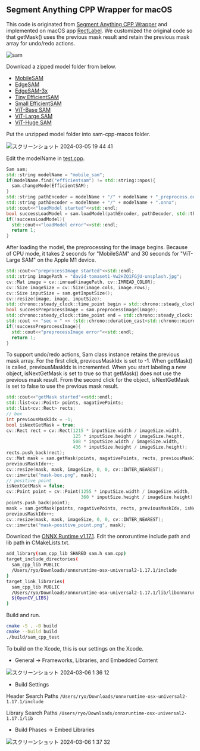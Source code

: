 ## Segment Anything CPP Wrapper for macOS

This code is originated from [Segment Anything CPP Wrapper](https://github.com/dinglufe/segment-anything-cpp-wrapper) and implemented on macOS app [RectLabel](https://rectlabel.com). We customized the original code so that getMask() uses the previous mask result and retain the previous mask array for undo/redo actions. 

![sam](https://github.com/ryouchinsa/sam-cpp-macos/assets/1954306/8d41873d-c61c-43c6-a433-51fb5cd594c1)

Download a zipped model folder from below.
- [MobileSAM](https://huggingface.co/rectlabel/segment-anything-onnx-models/resolve/main/mobile_sam.zip)
- [EdgeSAM](https://huggingface.co/rectlabel/segment-anything-onnx-models/resolve/main/edge_sam.zip)
- [EdgeSAM-3x](https://huggingface.co/rectlabel/segment-anything-onnx-models/resolve/main/edge_sam_3x.zip)
- [Tiny EfficientSAM](https://huggingface.co/rectlabel/segment-anything-onnx-models/resolve/main/efficientsam_ti.zip)
- [Small EfficientSAM](https://huggingface.co/rectlabel/segment-anything-onnx-models/resolve/main/efficientsam_s.zip)
- [ViT-Base SAM](https://huggingface.co/rectlabel/segment-anything-onnx-models/resolve/main/sam_vit_b_01ec64.zip)
- [ViT-Large SAM](https://huggingface.co/rectlabel/segment-anything-onnx-models/resolve/main/sam_vit_l_0b3195.zip)
- [ViT-Huge SAM](https://huggingface.co/rectlabel/segment-anything-onnx-models/resolve/main/sam_vit_h_4b8939.zip)

Put the unzipped model folder into sam-cpp-macos folder.

![スクリーンショット 2024-03-05 19 44 41](https://github.com/ryouchinsa/sam-cpp-macos/assets/1954306/0cd464c4-c997-4ba4-a093-8ffc5f3de08e)

Edit the modelName in [test.cpp](https://github.com/ryouchinsa/sam-cpp-macos/blob/master/test.cpp).

```cpp
Sam sam;
std::string modelName = "mobile_sam";
if(modelName.find("efficientsam") != std::string::npos){
  sam.changeMode(EfficientSAM);
}
std::string pathEncoder = modelName + "/" + modelName + "_preprocess.onnx";
std::string pathDecoder = modelName + "/" + modelName + ".onnx";
std::cout<<"loadModel started"<<std::endl;
bool successLoadModel = sam.loadModel(pathEncoder, pathDecoder, std::thread::hardware_concurrency());
if(!successLoadModel){
  std::cout<<"loadModel error"<<std::endl;
  return 1;
}
```

After loading the model, the preprocessing for the image begins. Because of CPU mode, it takes 2 seconds for "MobileSAM" and 30 seconds for "ViT-Large SAM" on the Apple M1 device.

```cpp
std::cout<<"preprocessImage started"<<std::endl;
std::string imagePath = "david-tomaseti-Vw2HZQ1FGjU-unsplash.jpg";
cv::Mat image = cv::imread(imagePath, cv::IMREAD_COLOR);
cv::Size imageSize = cv::Size(image.cols, image.rows);
cv::Size inputSize = sam.getInputSize();
cv::resize(image, image, inputSize);
std::chrono::steady_clock::time_point begin = std::chrono::steady_clock::now();
bool successPreprocessImage = sam.preprocessImage(image);
std::chrono::steady_clock::time_point end = std::chrono::steady_clock::now();
std::cout << "sec = " << (std::chrono::duration_cast<std::chrono::microseconds>(end - begin).count()) / 1000000.0 <<std::endl;
if(!successPreprocessImage){
  std::cout<<"preprocessImage error"<<std::endl;
  return 1;
}
```

To support undo/redo actions, Sam class instance retains the previous mask array.  For the first click, previousMaskIdx is set to -1. When getMask() is called, previousMaskIdx is incremented. When you start labeling a new object, isNextGetMask is set to true so that getMask() does not use the previous mask result. From the second click for the object, isNextGetMask is set to false to use the previous mask result.

```cpp
std::cout<<"getMask started"<<std::endl;
std::list<cv::Point> points, nagativePoints;
std::list<cv::Rect> rects;
// box
int previousMaskIdx = -1;
bool isNextGetMask = true;
cv::Rect rect = cv::Rect(1215 * inputSize.width / imageSize.width,
                         125 * inputSize.height / imageSize.height,
                         508 * inputSize.width / imageSize.width,
                         436 * inputSize.height / imageSize.height);
rects.push_back(rect);
cv::Mat mask = sam.getMask(points, nagativePoints, rects, previousMaskIdx, isNextGetMask);
previousMaskIdx++;
cv::resize(mask, mask, imageSize, 0, 0, cv::INTER_NEAREST);
cv::imwrite("mask-box.png", mask);
// positive point
isNextGetMask = false;
cv::Point point = cv::Point(1255 * inputSize.width / imageSize.width,
                            360 * inputSize.height / imageSize.height);
points.push_back(point);
mask = sam.getMask(points, nagativePoints, rects, previousMaskIdx, isNextGetMask);
previousMaskIdx++;
cv::resize(mask, mask, imageSize, 0, 0, cv::INTER_NEAREST);
cv::imwrite("mask-positive_point.png", mask);
```

Download the [ONNX Runtime v1.17.1](https://github.com/microsoft/onnxruntime/releases/download/v1.17.1/onnxruntime-osx-universal2-1.17.1.tgz). Edit the onnxruntime include path and lib path in CMakeLists.txt.

```bash
add_library(sam_cpp_lib SHARED sam.h sam.cpp)
target_include_directories(
  sam_cpp_lib PUBLIC 
  /Users/ryo/Downloads/onnxruntime-osx-universal2-1.17.1/include
)
target_link_libraries(
  sam_cpp_lib PUBLIC
  /Users/ryo/Downloads/onnxruntime-osx-universal2-1.17.1/lib/libonnxruntime.dylib
  ${OpenCV_LIBS}
)
```

Build and run.

```bash
cmake -S . -B build
cmake --build build
./build/sam_cpp_test
```

To build on the Xcode, this is our settings on the Xcode.

- General -> Frameworks, Libraries, and Embedded Content

![スクリーンショット 2024-03-06 1 36 12](https://github.com/ryouchinsa/sam-cpp-macos/assets/1954306/f13b4006-ad18-4a32-92cd-179804682887)

- Build Settings

Header Search Paths
`/Users/ryo/Downloads/onnxruntime-osx-universal2-1.17.1/include`

Library Search Paths
`/Users/ryo/Downloads/onnxruntime-osx-universal2-1.17.1/lib`

- Build Phases -> Embed Libraries

![スクリーンショット 2024-03-06 1 37 32](https://github.com/ryouchinsa/sam-cpp-macos/assets/1954306/13ccda41-5d13-4e73-8b53-830ca0efa0b4)




